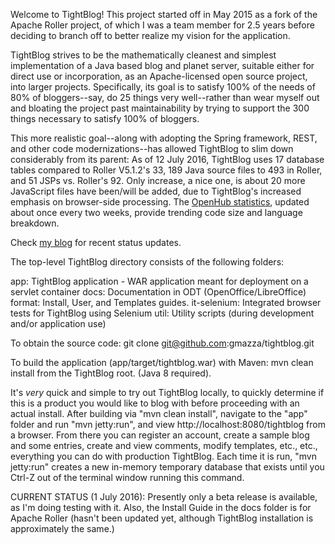 Welcome to TightBlog! This project started off in May 2015 as a fork of the Apache Roller project, of which I was a team member for 2.5 years before deciding
to branch off to better realize my vision for the application.

TightBlog strives to be the mathematically cleanest and simplest implementation of a Java based blog and planet server, suitable either for direct use or
incorporation, as an Apache-licensed open source project, into larger projects.  Specifically, its goal is to satisfy 100% of the needs of 80% of bloggers--say, 
do 25 things very well--rather than wear myself out and bloating the project past maintainability by trying to support the 300 things necessary to satisfy 
100% of bloggers.

This more realistic goal--along with adopting the Spring framework, REST, and other code modernizations--has allowed TightBlog to slim down considerably from its parent: 
As of 12 July 2016, TightBlog uses 17 database tables compared to Roller V5.1.2's 33, 189 Java source files to 493 in Roller, and 51 JSPs vs. Roller's 92.  Only increase, 
a nice one, is about 20 more JavaScript files have been/will be added, due to TightBlog's increased emphasis on browser-side processing.  The 
<a href="https://www.openhub.net/p/tightblog/analyses/latest/languages_summary">OpenHub statistics</a>, updated about once every two weeks, provide trending
code size and language breakdown.

Check <a href="https://web-gmazza.rhcloud.com/blog/category/Blogs+%26+Wikis">my blog</a> for recent status updates.

The top-level TightBlog directory consists of the following folders:

  app:                    TightBlog application - WAR application meant for deployment on a servlet container
  docs:                   Documentation in ODT (OpenOffice/LibreOffice) format: Install, User, and Templates guides.
  it-selenium:            Integrated browser tests for TightBlog using Selenium
  util:                   Utility scripts (during development and/or application use)

To obtain the source code:
  git clone git@github.com:gmazza/tightblog.git

To build the application (app/target/tightblog.war) with Maven:
  mvn clean install from the TightBlog root.  (Java 8 required).

It's *very* quick and simple to try out TightBlog locally, to quickly determine if this is a product you would like to blog with
before proceeding with an actual install.  After building via "mvn clean install", navigate to the "app" folder and run "mvn jetty:run", 
and view http://localhost:8080/tightblog from a browser.  From there you can register an account, create a sample blog and some entries, 
create and view comments, modify templates, etc., etc., everything you can do with production TightBlog.  Each time it is run, 
"mvn jetty:run" creates a new in-memory temporary database that exists until you Ctrl-Z out of the terminal window running this command.

CURRENT STATUS (1 July 2016): Presently only a beta release is available, as I'm doing testing with it.  Also, the Install Guide in the docs
folder is for Apache Roller (hasn't been updated yet, although TightBlog installation is approximately the same.)
